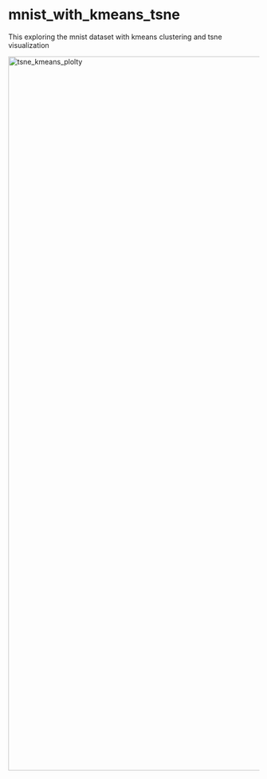 # mnist_with_kmeans_tsne
This exploring the mnist dataset with kmeans clustering and tsne visualization

<img width="1433" alt="tsne_kmeans_plolty" src="https://github.com/dougho77/mnist_with_kmeans_tsne/assets/31000044/38c3f325-08c8-4ef5-a69c-f4782a2d6d30">
